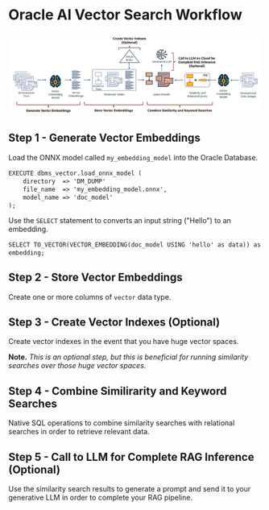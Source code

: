 # Oracle AI Vector Search Workflow

![Vector Search Workflow](../imgs/vector_search_workflow.png)

## Step 1 - Generate Vector Embeddings

Load the ONNX model called ```my_embedding_model``` into the Oracle Database.

```
EXECUTE dbms_vector.load_onnx_model (
    directory  => 'DM_DUMP'
    file_name  => 'my_embedding_model.onnx',
    model_name => 'doc_model'
);
```

Use the ```SELECT``` statement to converts an input string ("Hello") to an embedding.

```
SELECT TO_VECTOR(VECTOR_EMBEDDING(doc_model USING 'hello' as data)) as embedding;
```

## Step 2 - Store Vector Embeddings

Create one or more columns of ```vector``` data type.

## Step 3 - Create Vector Indexes (Optional)

Create vector indexes in the event that you have huge vector spaces.

**Note.** *This is an optional step, but this is beneficial for running similarity searches over those huge vector spaces.*

## Step 4 - Combine Similirarity and Keyword Searches

Native SQL operations to combine similarity searches with relational searches in order to retrieve relevant data.

## Step 5 - Call to LLM for Complete RAG Inference (Optional)

Use the similarity search results to generate a prompt and send it to your generative LLM in order to complete your RAG pipeline.